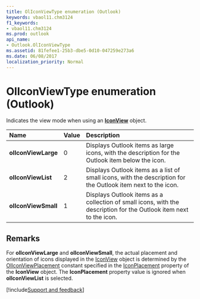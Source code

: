 ```yaml
---
title: OlIconViewType enumeration (Outlook)
keywords: vbaol11.chm3124
f1_keywords:
- vbaol11.chm3124
ms.prod: outlook
api_name:
- Outlook.OlIconViewType
ms.assetid: 81fefee1-25b3-dbe5-0d10-047259e273a6
ms.date: 06/08/2017
localization_priority: Normal
---
```



# OlIconViewType enumeration (Outlook)

Indicates the view mode when using an  **[IconView](Outlook.IconView.md)** object.



|Name|Value|Description|
|:-----|:-----|:-----|
| **olIconViewLarge**|0|Displays Outlook items as large icons, with the description for the Outlook item below the icon.|
| **olIconViewList**|2|Displays Outlook items as a list of small icons, with the description for the Outlook item next to the icon.|
| **olIconViewSmall**|1|Displays Outlook items as a collection of small icons, with the description for the Outlook item next to the icon.|

## Remarks

For  **olIconViewLarge** and **olIconViewSmall**, the actual placement and orientation of icons displayed in the [IconView](Outlook.IconView.md) object is determined by the [OlIconViewPlacement](Outlook.OlIconViewPlacement.md) constant specified in the [IconPlacement](Outlook.IconView.IconPlacement.md) property of the **IconView** object. The **IconPlacement** property value is ignored when **olIconViewList** is selected.

[!include[Support and feedback](~/includes/feedback-boilerplate.md)]